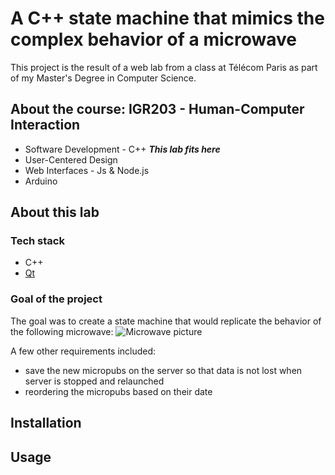 # A C++ state machine that mimics the complex behavior of a microwave

This project is the result of a web lab from a class at Télécom Paris as part of my Master's Degree in Computer Science.

## About the course: **IGR203 - Human-Computer Interaction**

- Software Development - C++ _**This lab fits here**_
- User-Centered Design
- Web Interfaces - Js & Node.js 
- Arduino

## About this lab

### Tech stack

- C++
- [Qt](https://www.qt.io)

### Goal of the project

The goal was to create a state machine that would replicate the behavior of the following microwave:
![Microwave picture](/readme-pictures "Microwave picture")


A few other requirements included:
- save the new micropubs on the server so that data is not lost when server is stopped and relaunched
- reordering the micropubs based on their date

## Installation

## Usage
